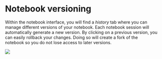 # Notebook versioning

Within the notebook interface, you will find a _history_ tab where you can manage different versions of your notebook. Each notebook session will automatically generate a new version. By clicking on a previous version, you can easily rollback your changes. Doing so will create a fork of the notebook so you do not lose access to later versions.  

![](../../../.gitbook/assets/screen-shot-2021-05-24-at-6.13.54-pm.png)

